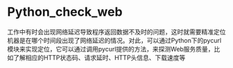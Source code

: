 # Python_check_web
工作中有时会出现网络延迟导致程序返回数据不及时的问题，这时就需要精准定位机器是在哪个时间段出现了网络延迟的情况。对此，可以通过Python下的pycurl模块来实现定位，它可以通过调用pycurl提供的方法，来探测Web服务质量，比如了解相应的HTTP状态码、请求延时、HTTP头信息、下载速度等

